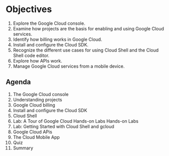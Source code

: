 # Objectives

1. Explore the Google Cloud console.
2. Examine how projects are the basis for enabling and using Google Cloud services.
3. Identify how billing works in Google Cloud.
4. Install and configure the Cloud SDK.
5. Recognize the different use cases for using Cloud Shell and the Cloud Shell code editor.
6. Explore how APls work.
7. Manage Google Cloud services from a mobile device.

## Agenda

1. The Google Cloud console
2. Understanding projects
3. Google Cloud billing
4. Install and configure the Cloud SDK
5. Cloud Shell
6. Lab: A Tour of Google Cloud Hands-on Labs Hands-on Labs
7. Lab: Getting Started with Cloud Shell and gcloud
8. Google Cloud APis
9. The Cloud Mobile App
10. Quiz
11. Summary

